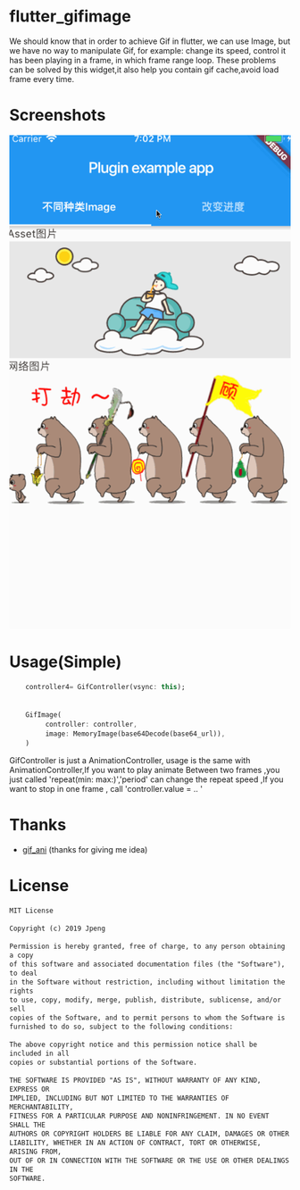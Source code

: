 # flutter_gifimage

We should know that in order to achieve Gif in flutter, we can use Image, but we have no way to manipulate Gif, for example: change its speed, control it has been playing in a frame,
 in which frame range loop. These problems can be solved by this widget,it also help you contain gif cache,avoid load frame every time.

# Screenshots

![](arts/gif.gif)

# Usage(Simple)

 ```dart
     controller4= GifController(vsync: this);


     GifImage(
          controller: controller,
          image: MemoryImage(base64Decode(base64_url)),
     )

 ```
 GifController is just a AnimationController, usage is the same with AnimationController,If you want to play animate Between two frames ,you just called 'repeat(min: max:)','period' can change the repeat speed
 ,If you want to stop in one frame ,  call 'controller.value = .. '

# Thanks
* [gif_ani](https://github.com/hyz1992/gif_ani)  (thanks for giving me idea)

# License

```
MIT License

Copyright (c) 2019 Jpeng

Permission is hereby granted, free of charge, to any person obtaining a copy
of this software and associated documentation files (the "Software"), to deal
in the Software without restriction, including without limitation the rights
to use, copy, modify, merge, publish, distribute, sublicense, and/or sell
copies of the Software, and to permit persons to whom the Software is
furnished to do so, subject to the following conditions:

The above copyright notice and this permission notice shall be included in all
copies or substantial portions of the Software.

THE SOFTWARE IS PROVIDED "AS IS", WITHOUT WARRANTY OF ANY KIND, EXPRESS OR
IMPLIED, INCLUDING BUT NOT LIMITED TO THE WARRANTIES OF MERCHANTABILITY,
FITNESS FOR A PARTICULAR PURPOSE AND NONINFRINGEMENT. IN NO EVENT SHALL THE
AUTHORS OR COPYRIGHT HOLDERS BE LIABLE FOR ANY CLAIM, DAMAGES OR OTHER
LIABILITY, WHETHER IN AN ACTION OF CONTRACT, TORT OR OTHERWISE, ARISING FROM,
OUT OF OR IN CONNECTION WITH THE SOFTWARE OR THE USE OR OTHER DEALINGS IN THE
SOFTWARE.

```
